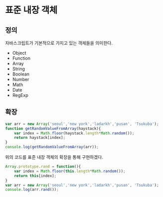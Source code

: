 # 표준 내장 객체

## 정의
자바스크립트가 기본적으로 가지고 있는 객체들을 의미한다.
* Object
* Function
* Array
* String
* Boolean
* Number
* Math
* Date
* RegExp

## 확장
```javascript
var arr = new Array('seoul','new york','ladarkh','pusan', 'Tsukuba');
function getRandomValueFromArray(haystack){
    var index = Math.floor(haystack.length*Math.random());
    return haystack[index]; 
}
console.log(getRandomValueFromArray(arr));
```
위의 코드를 표준 내장 객체의 확장을 통해 구현하겠다.
```javascript
Array.prototype.rand = function(){
    var index = Math.floor(this.length*Math.random());
    return this[index];
}
var arr = new Array('seoul','new york','ladarkh','pusan', 'Tsukuba');
console.log(arr.rand());
```
